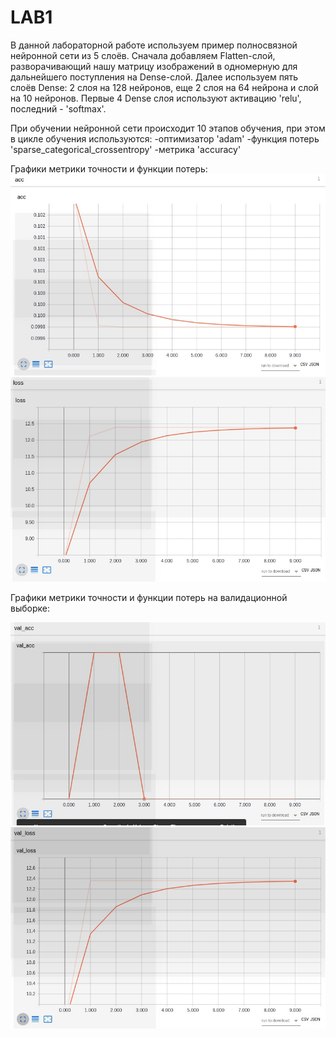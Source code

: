 # LAB1
В данной лабораторной работе используем пример полносвязной нейронной сети из 5 слоёв. 
Сначала добавляем Flatten-слой, разворачивающий нашу матрицу изображений в одномерную для дальнейшего поступления на Dense-слой.
Далее используем пять слоёв Dense: 2 слоя на 128 нейронов, еще 2 слоя на 64 нейрона и слой на 10 нейронов. 
Первые 4 Dense слоя используют активацию 'relu', последний - 'softmax'.

При обучении нейронной сети происходит 10 этапов обучения, при этом в цикле обучения используются:
-оптимизатор 'adam'
-функция потерь 'sparse_categorical_crossentropy'
-метрика 'accuracy'

Графики метрики точности и функции потерь:
![Image alt](https://github.com/PavelPoukh/LAB1/blob/master/acc.jpg)
![Image alt](https://github.com/PavelPoukh/LAB1/blob/master/loss.jpg)

Графики метрики точности и функции потерь на валидационной выборке:

![Image alt](https://github.com/PavelPoukh/LAB1/blob/master/val_acc.jpg)
![Image alt](https://github.com/PavelPoukh/LAB1/blob/master/val_loss.jpg)
